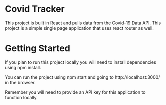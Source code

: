 # Covid Tracker

This project is built in React and pulls data from the Covid-19 Data API. This project is a simple single page application that uses react router as well.

# Getting Started

If you plan to run this project locally you will need to install dependencies using npm install.

You can run the project using npm start and going to http://localhost:3000/ in the browser.

Remember you will need to provide an API key for this application to function locally.
